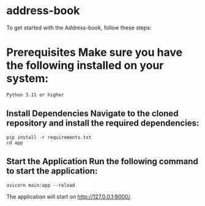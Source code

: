 # address-book

To get started with the Address-book, follow these steps:

# Prerequisites Make sure you have the following installed on your system:

    Python 3.11 or higher

## Install Dependencies Navigate to the cloned repository and install the required dependencies:
    pip install -r requirements.txt
    cd app

## Start the Application Run the following command to start the application:

    uvicorn main:app --reload

The application will start on http://127.0.0.1:8000/.